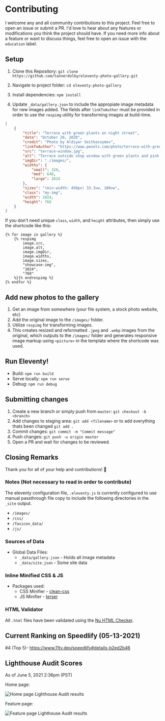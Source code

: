 # Contributing

I welcome any and all community contributions to this project. Feel free to open an issue or submit a PR. I'd love to hear about any features or modifications you think the project should have. If you need more info about a feature or want to discuss things, feel free to open an issue with the `education` label. 

## Setup

1. Clone this Repository: `git clone https://github.com/tannerdolby/eleventy-photo-gallery.git`

2. Navigate to project folder: `cd eleventy-photo-gallery`

3. Install dependencies: `npm install`

4. Update `_data/gallery.json` to include the appropiate image metadata for new images added. The fields after `linkToAuthor` must be provided in order to use the `respimg` utility for transforming images at build-time.

```json
[
    {
        "title": "Terrace with green plants on night street",
        "date": "October 20, 2020",
        "credit": "Photo by Aldiyar Seitkassymov",
        "linkToAuthor": "https://www.pexels.com/photo/terrace-with-green-plants-on-night-street-3100835/",
        "src": "terrace-window.jpg",
        "alt": "Terrace outside shop window with green plants and pink tree on night street",
        "imgDir": "./images/",
        "widths": {
            "small": 320,
            "med": 640,
            "large": 1024
        },
        "sizes": "(min-width: 450px) 33.3vw, 100vw",
        "class": "my-img",
        "width": 1024,
        "height": 768
    }
]
```

If you don't need unique `class`, `width`, and `height` attributes, then simply use the shortcode like this:

```
{% for image in gallery %}
    {% respimg 
        image.src,
        image.alt,
        image.imgDir,
        image.widths,
        image.sizes,
        "showcase-img",
        "1024",
        "768"
    %}{% endrespimg %}
{% endfor %}
```

## Add new photos to the gallery
1. Get an image from somewhere (your file system, a stock photo website, etc)
2. Add the original image to the `/images/` folder.
3. Utilize `respimg` for transforming images.
4. This creates resized and reformatted `.jpeg` and `.webp` images from the original, which outputs to the `/images/` folder and generates responsive image markup using `<picture>` in the template where the shortcode was used.

## Run Eleventy! 
- Build: `npm run build`
- Serve locally: `npm run serve`
- Debug: `npm run debug`

## Submitting changes

1. Create a new branch or simply push from `master`: `git checkout -b <branch>`
2. Add changes to staging area: `git add <filename>` or to add everything thats been changed `git add .`
3. Commit changes: `git commit -m "Commit message"`
4. Push changes: `git push -u origin master` 
5. Open a PR and wait for changes to be reviewed.

## Closing Remarks
Thank you for all of your help and contributions! 🚀

### Notes (Not necessary to read in order to contribute)
The eleventy configuration file, `.eleventy.js` is currently configured to use manual passthrough file copy to include the following directories in the `_site` output. 

- `/images/`
- `/css/`
- `/favicon_data/`
- `/js/` 

### Sources of Data
* Global Data Files: 
    * `_data/gallery.json` - Holds all image metadata
    * `_data/site.json` - Some site data

### Inline Minified CSS & JS
- Packages used:
    - CSS Minifier - [clean-css](https://github.com/jakubpawlowicz/clean-css)
    - JS Minifier - [terser](https://github.com/terser/terser)

### HTML Validator
All `.html` files have been validated using the [Nu HTML Checker](https://validator.w3.org/).

## Current Ranking on Speedlify (05-13-2021)
#4 (Top 5)- https://www.11ty.dev/speedlify#details-b2ed2b46

## Lighthouse Audit Scores 
As of June 5, 2021 2:36pm (PST)

Home page:

![Home page Lighthouse Audit results](https://user-images.githubusercontent.com/48612525/120906123-b47d9100-c60b-11eb-98df-c5eec3c1f735.png)

Feature page:

![Feature page Lighthouse Audit results](https://user-images.githubusercontent.com/48612525/120906119-b21b3700-c60b-11eb-86a9-d6d243375f89.png)
